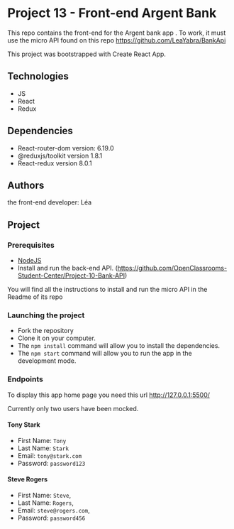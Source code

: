 # Project 13 - Front-end Argent Bank

This repo contains the front-end for the Argent bank app .
To work, it must use the micro API found on this repo https://github.com/LeaYabra/BankApi

This project was bootstrapped with Create React App.

## Technologies

- JS
- React
- Redux

## Dependencies

- React-router-dom version: 6.19.0
- @reduxjs/toolkit version 1.8.1
- React-redux version 8.0.1

## Authors

the front-end developer: Léa

## Project


### Prerequisites

- [NodeJS ](https://nodejs.org/en/)
- Install and run the back-end API. (https://github.com/OpenClassrooms-Student-Center/Project-10-Bank-API)

You will find all the instructions to install and run the micro API in the Readme of its repo

### Launching the project

- Fork the repository
- Clone it on your computer.
- The `npm install` command will allow you to install the dependencies.
- The `npm start` command will allow you to run the app in the development mode.

### Endpoints

To display this app home page you need this url
http://127.0.0.1:5500/

Currently only two users have been mocked. 

#### Tony Stark

- First Name: `Tony`
- Last Name: `Stark`
- Email: `tony@stark.com`
- Password: `password123`

#### Steve Rogers

- First Name: `Steve`,
- Last Name: `Rogers`,
- Email: `steve@rogers.com`,
- Password: `password456`